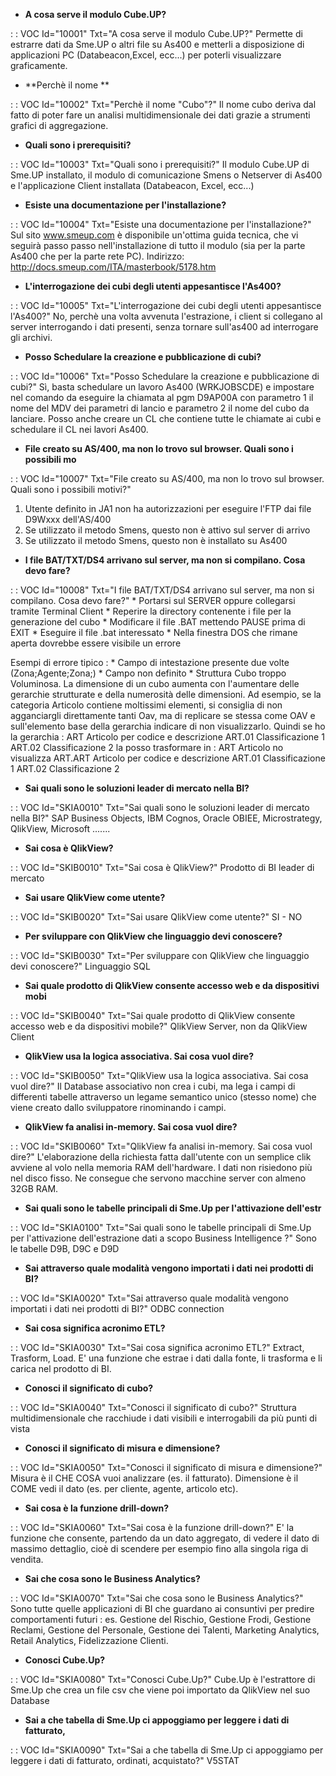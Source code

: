 - **A cosa serve il modulo Cube.UP?**

 :  : VOC Id="10001" Txt="A cosa serve il modulo Cube.UP?"
 Permette di estrarre dati da Sme.UP o altri file su As400 e metterli a disposizione di applicazioni PC (Databeacon,Excel, ecc...) per poterli visualizzare graficamente.

- **Perchè il nome **

 :  : VOC Id="10002" Txt="Perchè il nome "Cubo"?"
 Il nome cubo deriva dal fatto di poter fare un analisi multidimensionale dei dati grazie a strumenti grafici di aggregazione.

- **Quali sono i prerequisiti?**

 :  : VOC Id="10003" Txt="Quali sono i prerequisiti?"
 Il modulo Cube.UP di Sme.UP installato, il modulo di comunicazione Smens o Netserver di As400 e l'applicazione Client installata (Databeacon, Excel, ecc...)

- **Esiste una documentazione per l'installazione?**

 :  : VOC Id="10004" Txt="Esiste una documentazione per l'installazione?"
 Sul sito www.smeup.com è disponibile un'ottima guida tecnica, che vi seguirà passo passo nell'installazione di tutto il modulo (sia per la parte As400 che per la parte rete PC).
 Indirizzo: http://docs.smeup.com/ITA/masterbook/5178.htm

- **L'interrogazione dei cubi degli utenti appesantisce l'As400?**

 :  : VOC Id="10005" Txt="L'interrogazione dei cubi degli utenti appesantisce l'As400?"
 No, perchè una volta avvenuta l'estrazione, i client si collegano al server interrogando i dati presenti, senza tornare sull'as400 ad interrogare gli archivi.

- **Posso Schedulare la creazione e pubblicazione di cubi?**

 :  : VOC Id="10006" Txt="Posso Schedulare la creazione e pubblicazione di cubi?"
 Sì, basta schedulare un lavoro As400 (WRKJOBSCDE) e impostare nel comando da eseguire la chiamata al pgm D9AP00A con parametro 1 il nome del MDV dei parametri
 di lancio e parametro 2 il nome del cubo da lanciare.
 Posso anche creare un CL che contiene tutte le chiamate ai cubi e schedulare il CL nei lavori As400.

- **File creato su AS/400, ma non lo trovo sul browser. Quali sono i possibili mo**

 :  : VOC Id="10007" Txt="File creato su AS/400, ma non lo trovo sul browser. Quali sono i possibili motivi?"
 1. Utente definito in JA1 non ha autorizzazioni per eseguire l'FTP dai file D9Wxxx dell'AS/400
 2. Se utilizzato il metodo Smens, questo non è attivo sul server di arrivo
 3. Se utilizzato il metodo Smens, questo non è installato su As400

- **I file BAT/TXT/DS4 arrivano sul server, ma non si compilano. Cosa devo fare?**

 :  : VOC Id="10008" Txt="I file BAT/TXT/DS4 arrivano sul server, ma non si compilano. Cosa devo fare?"
 \* Portarsi sul SERVER oppure collegarsi tramite Terminal Client
 \* Reperire la directory contenente i file per la generazione del cubo
 \* Modificare il file .BAT mettendo PAUSE prima di EXIT
 \* Eseguire il file .bat interessato
 \* Nella finestra DOS che rimane aperta dovrebbe essere visibile un errore

 Esempi di errore tipico : 
 \* Campo di intestazione presente due volte (Zona;Agente;Zona;)
 \* Campo non definito
 \* Struttura Cubo troppo Voluminosa. La dimensione di un cubo aumenta con l'aumentare delle gerarchie strutturate e della numerosità delle dimensioni.
 Ad esempio, se la categoria Articolo contiene moltissimi elementi, si consiglia di non agganciargli direttamente tanti Oav, ma di replicare se stessa come OAV e sull'elemento base
 della gerarchia indicare di non visualizzarlo.
 Quindi se ho la gerarchia : 
 ART Articolo per codice e descrizione
 ART.01 Classificazione 1
 ART.02 Classificazione 2
 la posso trasformare in : 
 ART Articolo no visualizza
 ART.ART Articolo per codice e descrizione
 ART.01 Classificazione 1
 ART.02 Classificazione 2
- **Sai quali sono le soluzioni leader di mercato nella BI?**

 :  : VOC Id="SKIA0010" Txt="Sai quali sono le soluzioni leader di mercato nella BI?"
SAP Business Objects, IBM Cognos, Oracle OBIEE, Microstrategy, QlikView, Microsoft .......
- **Sai cosa è QlikView?**

 :  : VOC Id="SKIB0010" Txt="Sai cosa è QlikView?"
Prodotto di BI leader di mercato
- **Sai usare QlikView come utente?**

 :  : VOC Id="SKIB0020" Txt="Sai usare QlikView come utente?"
SI - NO
- **Per sviluppare con QlikView che linguaggio devi conoscere?**

 :  : VOC Id="SKIB0030" Txt="Per sviluppare con QlikView che linguaggio devi conoscere?"
Linguaggio SQL
- **Sai quale prodotto di QlikView consente accesso  web e da dispositivi mobi**

 :  : VOC Id="SKIB0040" Txt="Sai quale prodotto di QlikView consente accesso  web e da dispositivi mobile?"
QlikView Server, non da QlikView Client
- **QlikView usa la logica associativa. Sai cosa vuol dire?**

 :  : VOC Id="SKIB0050" Txt="QlikView usa la logica associativa. Sai cosa vuol dire?"
Il Database associativo non crea i cubi, ma lega i campi di differenti tabelle attraverso un legame semantico unico (stesso nome) che viene creato dallo sviluppatore rinominando i campi.
- **QlikView fa analisi in-memory. Sai cosa vuol dire?**

 :  : VOC Id="SKIB0060" Txt="QlikView fa analisi in-memory. Sai cosa vuol dire?"
L'elaborazione della richiesta fatta  dall'utente con un semplice clik avviene al volo nella memoria RAM dell'hardware. I dati non risiedono più nel disco fisso. Ne consegue che servono macchine server con almeno 32GB RAM.
- **Sai quali sono le tabelle principali di Sme.Up per l'attivazione dell'estr**

 :  : VOC Id="SKIA0100" Txt="Sai quali sono le tabelle principali di Sme.Up per l'attivazione dell'estrazione dati a scopo Business Intelligence ?"
Sono le tabelle D9B, D9C e D9D
- **Sai attraverso quale modalità vengono importati i dati nei prodotti di BI?**

 :  : VOC Id="SKIA0020" Txt="Sai attraverso quale modalità vengono importati i dati nei prodotti di BI?"
ODBC connection
- **Sai cosa significa acronimo ETL?**

 :  : VOC Id="SKIA0030" Txt="Sai cosa significa acronimo ETL?"
Extract, Trasform, Load. E' una funzione che estrae i dati dalla fonte, li trasforma e li carica nel prodotto di BI.
- **Conosci il significato di cubo?**

 :  : VOC Id="SKIA0040" Txt="Conosci il significato di cubo?"
Struttura multidimensionale che racchiude i dati visibili e interrogabili da più punti di vista
- **Conosci il significato di misura e dimensione?**

 :  : VOC Id="SKIA0050" Txt="Conosci il significato di misura e dimensione?"
Misura è il CHE COSA vuoi analizzare (es. il fatturato). Dimensione è il COME vedi il dato (es. per cliente, agente, articolo etc).
- **Sai cosa è la funzione drill-down?**

 :  : VOC Id="SKIA0060" Txt="Sai cosa è la funzione drill-down?"
E' la funzione che consente, partendo da un dato aggregato, di vedere il dato di massimo dettaglio, cioè di scendere per esempio fino alla singola riga di vendita.
- **Sai che cosa sono le Business Analytics?**

 :  : VOC Id="SKIA0070" Txt="Sai che cosa sono le Business Analytics?"
Sono tutte quelle applicazioni di BI che guardano ai consuntivi per predire comportamenti futuri :   es. Gestione del Rischio, Gestione Frodi, Gestione Reclami, Gestione del Personale,  Gestione dei Talenti, Marketing Analytics, Retail Analytics, Fidelizzazione Clienti.
- **Conosci Cube.Up?**

 :  : VOC Id="SKIA0080" Txt="Conosci Cube.Up?"
Cube.Up è l'estrattore di Sme.Up che crea un file csv che viene poi importato da QlikView nel suo Database
- **Sai a che tabella di Sme.Up ci appoggiamo per leggere i dati di fatturato,**

 :  : VOC Id="SKIA0090" Txt="Sai a che tabella di Sme.Up ci appoggiamo per leggere i dati di fatturato, ordinati, acquistato?"
V5STAT
